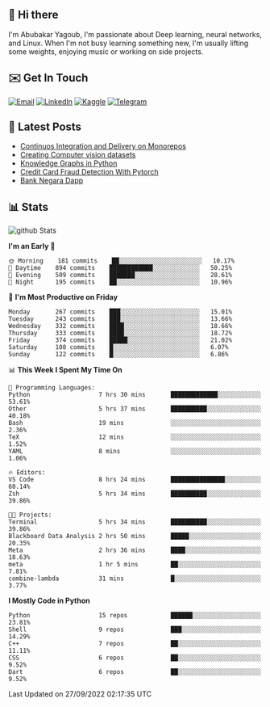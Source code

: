 ## 👋 Hi there

I'm Abubakar Yagoub, I'm passionate about Deep learning, neural networks, and
Linux. When I'm not busy learning something new, I'm usually lifting some
weights, enjoying music or working on side projects.

## ✉️ Get In Touch

[![Email](https://img.shields.io/badge/Email-f1f1f1?style=for-the-badge&logo=gmail&logoColor=0f111a)](mailto:git@blacksuan19.dev)
[![LinkedIn](https://img.shields.io/badge/LinkedIn-0077B5?style=for-the-badge&logo=linkedin&logoColor=white)](https://www.linkedin.com/in/blacksuan19/)
[![Kaggle](https://img.shields.io/badge/Kaggle-5acfff?style=for-the-badge&logo=kaggle&logoColor=white)](http://kaggle.com/abubakaryagob/)
[![Telegram](https://img.shields.io/badge/Telegram-2CA5E0?style=for-the-badge&logo=telegram&logoColor=white)](https://t.me/blacksuan19)

## 📩 Latest Posts

<!-- BLOG-POST-LIST:START -->
- [Continuos Integration and Delivery on Monorepos](http://www.blacksuan19.dev/blog/github-actions-monorepos/)
- [Creating Computer vision datasets](http://www.blacksuan19.dev/blog/creating-datasets/)
- [Knowledge Graphs in Python](http://www.blacksuan19.dev/projects/Knowledge_Graphs/)
- [Credit Card Fraud Detection With Pytorch](http://www.blacksuan19.dev/projects/credit-card-fraud-detection-with-pytorch/)
- [Bank Negara Dapp](http://www.blacksuan19.dev/projects/bank-negara/)
<!-- BLOG-POST-LIST:END -->

## 📊 Stats

![github Stats](https://github-readme-stats.vercel.app/api?username=blacksuan19&theme=github_dark&show_icons=true&count_private=true&custom_title=Github%20Stats&hide_border=true)

<!--START_SECTION:waka-->
**I'm an Early 🐤** 

```text
🌞 Morning    181 commits    ██░░░░░░░░░░░░░░░░░░░░░░░   10.17% 
🌆 Daytime    894 commits    ████████████░░░░░░░░░░░░░   50.25% 
🌃 Evening    509 commits    ███████░░░░░░░░░░░░░░░░░░   28.61% 
🌙 Night      195 commits    ██░░░░░░░░░░░░░░░░░░░░░░░   10.96%

```
📅 **I'm Most Productive on Friday** 

```text
Monday       267 commits    ███░░░░░░░░░░░░░░░░░░░░░░   15.01% 
Tuesday      243 commits    ███░░░░░░░░░░░░░░░░░░░░░░   13.66% 
Wednesday    332 commits    ████░░░░░░░░░░░░░░░░░░░░░   18.66% 
Thursday     333 commits    ████░░░░░░░░░░░░░░░░░░░░░   18.72% 
Friday       374 commits    █████░░░░░░░░░░░░░░░░░░░░   21.02% 
Saturday     108 commits    █░░░░░░░░░░░░░░░░░░░░░░░░   6.07% 
Sunday       122 commits    █░░░░░░░░░░░░░░░░░░░░░░░░   6.86%

```


📊 **This Week I Spent My Time On** 

```text
💬 Programming Languages: 
Python                   7 hrs 30 mins       █████████████░░░░░░░░░░░░   53.61% 
Other                    5 hrs 37 mins       ██████████░░░░░░░░░░░░░░░   40.18% 
Bash                     19 mins             ░░░░░░░░░░░░░░░░░░░░░░░░░   2.36% 
TeX                      12 mins             ░░░░░░░░░░░░░░░░░░░░░░░░░   1.52% 
YAML                     8 mins              ░░░░░░░░░░░░░░░░░░░░░░░░░   1.06%

🔥 Editors: 
VS Code                  8 hrs 24 mins       ███████████████░░░░░░░░░░   60.14% 
Zsh                      5 hrs 34 mins       ██████████░░░░░░░░░░░░░░░   39.86%

🐱‍💻 Projects: 
Terminal                 5 hrs 34 mins       ██████████░░░░░░░░░░░░░░░   39.86% 
Blackboard Data Analysis 2 hrs 50 mins       █████░░░░░░░░░░░░░░░░░░░░   20.35% 
Meta                     2 hrs 36 mins       ████░░░░░░░░░░░░░░░░░░░░░   18.63% 
meta                     1 hr 5 mins         ██░░░░░░░░░░░░░░░░░░░░░░░   7.81% 
combine-lambda           31 mins             █░░░░░░░░░░░░░░░░░░░░░░░░   3.77%

```

**I Mostly Code in Python** 

```text
Python                   15 repos            ██████░░░░░░░░░░░░░░░░░░░   23.81% 
Shell                    9 repos             ███░░░░░░░░░░░░░░░░░░░░░░   14.29% 
C++                      7 repos             ██░░░░░░░░░░░░░░░░░░░░░░░   11.11% 
CSS                      6 repos             ██░░░░░░░░░░░░░░░░░░░░░░░   9.52% 
Dart                     6 repos             ██░░░░░░░░░░░░░░░░░░░░░░░   9.52%

```



 Last Updated on 27/09/2022 02:17:35 UTC
<!--END_SECTION:waka-->
